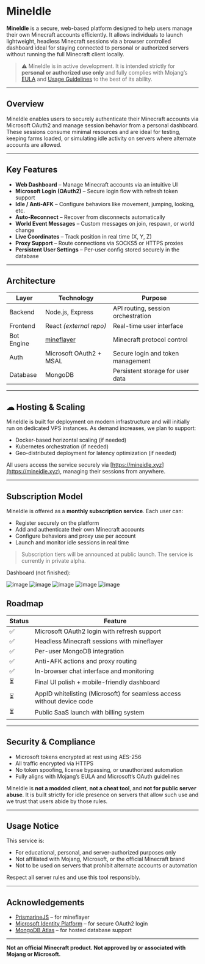 # MineIdle

**MineIdle** is a secure, web-based platform designed to help users manage their own Minecraft accounts efficiently. It allows individuals to launch lightweight, headless Minecraft sessions via a browser controlled dashboard ideal for staying connected to personal or authorized servers without running the full Minecraft client locally.

> ⚠️ MineIdle is in active development. It is intended strictly for **personal or authorized use only** and fully complies with Mojang’s [EULA](https://www.minecraft.net/en-us/eula) and [Usage Guidelines](http://aka.ms/mcusageguidelines) to the best of its ability.

---

## Overview

MineIdle enables users to securely authenticate their Minecraft accounts via Microsoft OAuth2 and manage session behavior from a personal dashboard. These sessions consume minimal resources and are ideal for testing, keeping farms loaded, or simulating idle activity on servers where alternate accounts are allowed.

---

## Key Features

- **Web Dashboard** – Manage Minecraft accounts via an intuitive UI
- **Microsoft Login (OAuth2)** – Secure login flow with refresh token support
- **Idle / Anti-AFK** – Configure behaviors like movement, jumping, looking, etc.
- **Auto-Reconnect** – Recover from disconnects automatically
- **World Event Messages** – Custom messages on join, respawn, or world change
- **Live Coordinates** – Track position in real time (X, Y, Z)
- **Proxy Support** – Route connections via SOCKS5 or HTTPS proxies
- **Persistent User Settings** – Per-user config stored securely in the database

---

## Architecture

| Layer      | Technology              | Purpose                               |
|-----------|--------------------------|----------------------------------------|
| Backend   | Node.js, Express         | API routing, session orchestration     |
| Frontend  | React *(external repo)*  | Real-time user interface               |
| Bot Engine| [mineflayer](https://github.com/PrismarineJS/mineflayer) | Minecraft protocol control             |
| Auth      | Microsoft OAuth2 + MSAL  | Secure login and token management      |
| Database  | MongoDB                  | Persistent storage for user data       |

---

## ☁ Hosting & Scaling

MineIdle is built for deployment on modern infrastructure and will initially run on dedicated VPS instances. As demand increases, we plan to support:

- Docker-based horizontal scaling (if needed)
- Kubernetes orchestration (if needed)
- Geo-distributed deployment for latency optimization (if needed)

All users access the service securely via [https://mineidle.xyz](https://mineidle.xyz), managing their sessions from anywhere.

---

## Subscription Model

MineIdle is offered as a **monthly subscription service**. Each user can:

- Register securely on the platform
- Add and authenticate their own Minecraft accounts
- Configure behaviors and proxy use per account
- Launch and monitor idle sessions in real time

> Subscription tiers will be announced at public launch. The service is currently in private alpha.

Dashboard (not finished):

![image](https://github.com/user-attachments/assets/f5a693c1-1b6f-49ac-9892-f298411a3b8a)
![image](https://github.com/user-attachments/assets/c2968ee4-a799-4cf8-a8a5-d1a92547c7e5)
![image](https://github.com/user-attachments/assets/c2a162ea-d267-4ea5-a471-fb47e1d36250)
![image](https://github.com/user-attachments/assets/10bfa187-751a-4890-8549-4ff3376fe653)
![image](https://github.com/user-attachments/assets/1a5c7b9f-db0b-4701-8bc1-942bca940ac9)



##  Roadmap

| Status | Feature                                                                 |
|--------|-------------------------------------------------------------------------|
| ✅     | Microsoft OAuth2 login with refresh support                             |
| ✅     | Headless Minecraft sessions with mineflayer                             |
| ✅     | Per-user MongoDB integration                                            |
| ✅     | Anti-AFK actions and proxy routing                                      |
| ✅     | In-browser chat interface and monitoring                                |
| ⏳     | Final UI polish + mobile-friendly dashboard                             |
| ⏳     | AppID whitelisting (Microsoft) for seamless access without device code  |
| ⏳     | Public SaaS launch with billing system                                  |

---

##  Security & Compliance

- Microsoft tokens encrypted at rest using AES-256
- All traffic encrypted via HTTPS
- No token spoofing, license bypassing, or unauthorized automation
- Fully aligns with Mojang’s EULA and Microsoft’s OAuth guidelines

MineIdle is **not a modded client**, **not a cheat tool**, and **not for public server abuse**. It is built strictly for idle presence on servers that allow such use and we trust that users abide by those rules.

---

##  Usage Notice

This service is:

- For educational, personal, and server-authorized purposes only
- Not affiliated with Mojang, Microsoft, or the official Minecraft brand
- Not to be used on servers that prohibit alternate accounts or automation

Respect all server rules and use this tool responsibly.

---

##  Acknowledgements

- [PrismarineJS](https://github.com/PrismarineJS) – for mineflayer
- [Microsoft Identity Platform](https://learn.microsoft.com/en-us/azure/active-directory/develop/) – for secure OAuth2 login
- [MongoDB Atlas](https://www.mongodb.com/) – for hosted database support

---

**Not an official Minecraft product. Not approved by or associated with Mojang or Microsoft.**




